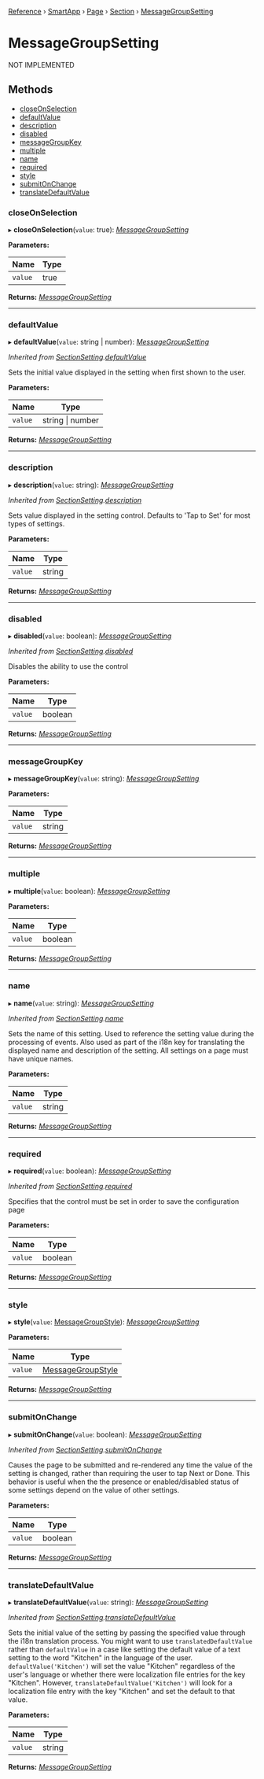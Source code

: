 [Reference](../index.md) › [SmartApp](_smart_app_d_.smartapp.md) › [Page](_pages_page_d_.page.md) › [Section](_pages_section_d_.section.md) ›  [MessageGroupSetting](_pages_message_group_setting_d_.messagegroupsetting.md)

# MessageGroupSetting

NOT IMPLEMENTED

## Methods

* [closeOnSelection](_pages_message_group_setting_d_.messagegroupsetting.md#closeonselection)
* [defaultValue](_pages_message_group_setting_d_.messagegroupsetting.md#defaultvalue)
* [description](_pages_message_group_setting_d_.messagegroupsetting.md#description)
* [disabled](_pages_message_group_setting_d_.messagegroupsetting.md#disabled)
* [messageGroupKey](_pages_message_group_setting_d_.messagegroupsetting.md#messagegroupkey)
* [multiple](_pages_message_group_setting_d_.messagegroupsetting.md#multiple)
* [name](_pages_message_group_setting_d_.messagegroupsetting.md#name)
* [required](_pages_message_group_setting_d_.messagegroupsetting.md#required)
* [style](_pages_message_group_setting_d_.messagegroupsetting.md#style)
* [submitOnChange](_pages_message_group_setting_d_.messagegroupsetting.md#submitonchange)
* [translateDefaultValue](_pages_message_group_setting_d_.messagegroupsetting.md#translatedefaultvalue)


###  closeOnSelection

▸ **closeOnSelection**(`value`: true): *[MessageGroupSetting](_pages_message_group_setting_d_.messagegroupsetting.md)*

**Parameters:**

Name | Type |
------ | ------ |
`value` | true |

**Returns:** *[MessageGroupSetting](_pages_message_group_setting_d_.messagegroupsetting.md)*

___

###  defaultValue

▸ **defaultValue**(`value`: string | number): *[MessageGroupSetting](_pages_message_group_setting_d_.messagegroupsetting.md)*

*Inherited from [SectionSetting](_pages_section_setting_d_.sectionsetting.md).[defaultValue](_pages_section_setting_d_.sectionsetting.md#defaultvalue)*

Sets the initial value displayed in the setting when first shown to the user.

**Parameters:**

Name | Type |
------ | ------ |
`value` | string &#124; number |

**Returns:** *[MessageGroupSetting](_pages_message_group_setting_d_.messagegroupsetting.md)*

___

###  description

▸ **description**(`value`: string): *[MessageGroupSetting](_pages_message_group_setting_d_.messagegroupsetting.md)*

*Inherited from [SectionSetting](_pages_section_setting_d_.sectionsetting.md).[description](_pages_section_setting_d_.sectionsetting.md#description)*

Sets value displayed in the setting control. Defaults to 'Tap to Set' for most types of settings.

**Parameters:**

Name | Type |
------ | ------ |
`value` | string |

**Returns:** *[MessageGroupSetting](_pages_message_group_setting_d_.messagegroupsetting.md)*

___

###  disabled

▸ **disabled**(`value`: boolean): *[MessageGroupSetting](_pages_message_group_setting_d_.messagegroupsetting.md)*

*Inherited from [SectionSetting](_pages_section_setting_d_.sectionsetting.md).[disabled](_pages_section_setting_d_.sectionsetting.md#disabled)*

Disables the ability to use the control

**Parameters:**

Name | Type |
------ | ------ |
`value` | boolean |

**Returns:** *[MessageGroupSetting](_pages_message_group_setting_d_.messagegroupsetting.md)*

___

###  messageGroupKey

▸ **messageGroupKey**(`value`: string): *[MessageGroupSetting](_pages_message_group_setting_d_.messagegroupsetting.md)*

**Parameters:**

Name | Type |
------ | ------ |
`value` | string |

**Returns:** *[MessageGroupSetting](_pages_message_group_setting_d_.messagegroupsetting.md)*

___

###  multiple

▸ **multiple**(`value`: boolean): *[MessageGroupSetting](_pages_message_group_setting_d_.messagegroupsetting.md)*

**Parameters:**

Name | Type |
------ | ------ |
`value` | boolean |

**Returns:** *[MessageGroupSetting](_pages_message_group_setting_d_.messagegroupsetting.md)*

___

###  name

▸ **name**(`value`: string): *[MessageGroupSetting](_pages_message_group_setting_d_.messagegroupsetting.md)*

*Inherited from [SectionSetting](_pages_section_setting_d_.sectionsetting.md).[name](_pages_section_setting_d_.sectionsetting.md#name)*

Sets the name of this setting. Used to reference the setting value during the processing of events. Also
used as part of the i18n key for translating the displayed name and description of the setting. All settings
on a page must have unique names.

**Parameters:**

Name | Type |
------ | ------ |
`value` | string |

**Returns:** *[MessageGroupSetting](_pages_message_group_setting_d_.messagegroupsetting.md)*

___

###  required

▸ **required**(`value`: boolean): *[MessageGroupSetting](_pages_message_group_setting_d_.messagegroupsetting.md)*

*Inherited from [SectionSetting](_pages_section_setting_d_.sectionsetting.md).[required](_pages_section_setting_d_.sectionsetting.md#required)*

Specifies that the control must be set in order to save the configuration page

**Parameters:**

Name | Type |
------ | ------ |
`value` | boolean |

**Returns:** *[MessageGroupSetting](_pages_message_group_setting_d_.messagegroupsetting.md)*

___

###  style

▸ **style**(`value`: [MessageGroupStyle](../enums/_pages_message_group_setting_d_.messagegroupstyle.md)): *[MessageGroupSetting](_pages_message_group_setting_d_.messagegroupsetting.md)*

**Parameters:**

Name | Type |
------ | ------ |
`value` | [MessageGroupStyle](../enums/_pages_message_group_setting_d_.messagegroupstyle.md) |

**Returns:** *[MessageGroupSetting](_pages_message_group_setting_d_.messagegroupsetting.md)*

___

###  submitOnChange

▸ **submitOnChange**(`value`: boolean): *[MessageGroupSetting](_pages_message_group_setting_d_.messagegroupsetting.md)*

*Inherited from [SectionSetting](_pages_section_setting_d_.sectionsetting.md).[submitOnChange](_pages_section_setting_d_.sectionsetting.md#submitonchange)*

Causes the page to be submitted and re-rendered any time the value of the setting is changed, rather than
requiring the user to tap Next or Done. This behavior is useful when the the presence or enabled/disabled
status of some settings depend on the value of other settings.

**Parameters:**

Name | Type |
------ | ------ |
`value` | boolean |

**Returns:** *[MessageGroupSetting](_pages_message_group_setting_d_.messagegroupsetting.md)*

___

###  translateDefaultValue

▸ **translateDefaultValue**(`value`: string): *[MessageGroupSetting](_pages_message_group_setting_d_.messagegroupsetting.md)*

*Inherited from [SectionSetting](_pages_section_setting_d_.sectionsetting.md).[translateDefaultValue](_pages_section_setting_d_.sectionsetting.md#translatedefaultvalue)*

Sets the initial value of the setting by passing the specified value through the i18n translation process.
You might want to use `translatedDefaultValue` rather than `defaultValue` in a case like setting the
default value of a text setting to the word "Kitchen" in the language of the user. `defaultValue('Kitchen')`
will set the value "Kitchen" regardless of the user's language or whether there were localization file entries
for the key "Kitchen". However, `translateDefaultValue('Kitchen')` will look for a localization file entry
with the key "Kitchen" and set the default to that value.

**Parameters:**

Name | Type |
------ | ------ |
`value` | string |

**Returns:** *[MessageGroupSetting](_pages_message_group_setting_d_.messagegroupsetting.md)*


